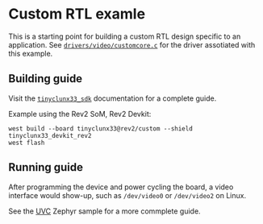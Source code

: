 # Custom RTL examle

This is a starting point for building a custom RTL design specific to an application.
See [`drivers/video/customcore.c`](../drivers/video/customcore.c) for the driver assotiated with this example.


## Building guide

Visit the
[`tinyclunx33_sdk`](https://github.com/tinyvision-ai-inc/zephyr_internal/tree/tinyclunx33_sdk)
documentation for a complete guide.

Example using the Rev2 SoM, Rev2 Devkit:

```
west build --board tinyclunx33@rev2/custom --shield tinyclunx33_devkit_rev2
west flash
```

## Running guide

After programming the device and power cycling the board, a video interface
would show-up, such as `/dev/video0` or `/dev/video2` on Linux.

See the
[UVC](https://github.com/tinyvision-ai-inc/zephyr/blob/pr-usb-uvc/samples/subsys/usb/uvc/README.rst#playing-the-stream)
Zephyr sample for a more commplete guide.
